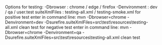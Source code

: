 Options for testing:
-Dbrowser : chrome / edge / firefox
-Denvironment : dev / qa / user.test 
suiteXmlFiles : testing-all.xml / testing-smoke.xml 
for positive test enter in command line: mvn -Dbrowser=chrome -Denvironment=dev -Dsurefire.suiteXmlFiles=src\test\resources\testing-all.xml clean test 
for negative test enter in command line: mvn -Dbrowser=chrome -Denvironment=qa -Dsurefire.suiteXmlFiles=src\test\resources\testing-all.xml clean test
